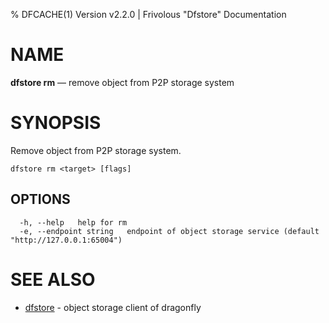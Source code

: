 % DFCACHE(1) Version v2.2.0 | Frivolous "Dfstore" Documentation

# NAME

**dfstore rm** — remove object from P2P storage system

# SYNOPSIS

Remove object from P2P storage system.

```shell
dfstore rm <target> [flags]
```

## OPTIONS

```shell
  -h, --help   help for rm
  -e, --endpoint string   endpoint of object storage service (default "http://127.0.0.1:65004")
```

# SEE ALSO

- [dfstore](dfstore.md) - object storage client of dragonfly
